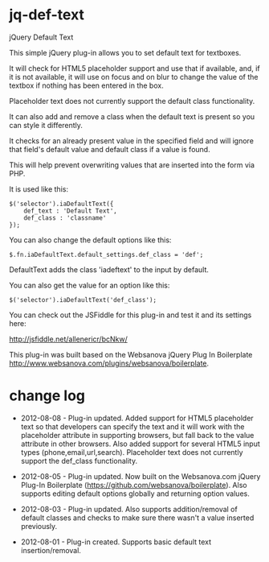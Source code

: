 jq-def-text
===========

jQuery Default Text

This simple jQuery plug-in allows you to set default text for textboxes.

It will check for HTML5 placeholder support and use that if available, and, if it is not available, it will use on focus and on blur to change the value of the textbox if nothing has been entered in the box.

Placeholder text does not currently support the default class functionality.

It can also add and remove a class when the default text is present so you can style it differently.

It checks for an already present value in the specified field and will ignore that field's default value and default class if a value is found.

This will help prevent overwriting values that are inserted into the form via PHP.

It is used like this:

	$('selector').iaDefaultText({
  		def_text : 'Default Text',
  		def_class : 'classname'
	});

You can also change the default options like this:

	$.fn.iaDefaultText.default_settings.def_class = 'def';

DefaultText adds the class 'iadeftext' to the input by default.

You can also get the value for an option like this:

	$('selector').iaDefaultText('def_class');

You can check out the JSFiddle for this plug-in and test it and its settings here:

<http://jsfiddle.net/allenericr/bcNkw/>

This plug-in was built based on the Websanova jQuery Plug In Boilerplate <http://www.websanova.com/plugins/websanova/boilerplate>.

change log
==========

 - 2012-08-08 - Plug-in updated. Added support for HTML5 placeholder text so that developers can specify the text and it will work with the placeholder attribute in supporting browsers, but fall back to the value attribute in other browsers. Also added support for several HTML5 input types (phone,email,url,search). Placeholder text does not currently support the def_class functionality.

 - 2012-08-05 - Plug-in updated. Now built on the Websanova.com jQuery Plug-In Boilerplate (https://github.com/websanova/boilerplate). Also supports editing default options globally and returning option values.

 - 2012-08-03 - Plug-in updated. Also supports addition/removal of default classes and checks to make sure there wasn't a value inserted previously.

 - 2012-08-01 - Plug-in created. Supports basic default text insertion/removal.